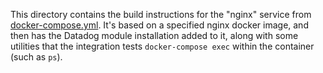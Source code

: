 This directory contains the build instructions for the "nginx" service from
[docker-compose.yml](../../docker-compose.yml).  It's based on a specified
nginx docker image, and then has the Datadog module installation added to it,
along with some utilities that the integration tests `docker-compose exec`
within the container (such as `ps`).